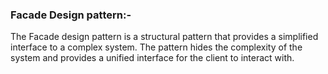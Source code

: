 ### Facade Design pattern:-
The Facade design pattern is a structural pattern that provides a simplified interface to a complex system. 
The pattern hides the complexity of the system and provides a unified interface for the client to interact with.